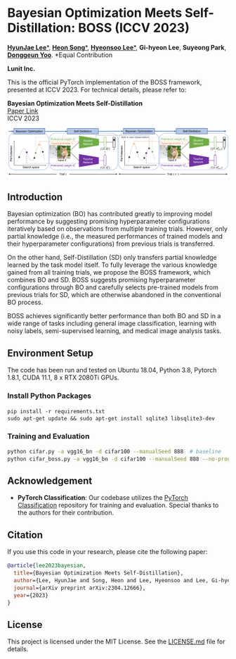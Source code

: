 # Bayesian Optimization Meets Self-Distillation: BOSS (ICCV 2023)

[**HyunJae Lee***](https://scholar.google.com/citations?&user=m2mp1A8AAAAJ), [**Heon Song***](https://scholar.google.com/citations?&user=r_TfBoEAAAAJ), [**Hyeonsoo Lee***](https://scholar.google.com/citations?&user=BV-AwjoAAAAJ), **Gi-hyeon Lee**, **Suyeong Park**, [**Donggeun Yoo**](https://scholar.google.com/citations?user=10f-fEYAAAAJ).
*Equal Contribution

**Lunit Inc.**  

This is the official PyTorch implementation of the BOSS framework, presented at ICCV 2023. For technical details, please refer to:

**Bayesian Optimization Meets Self-Distillation**  
[Paper Link](https://arxiv.org/abs/2304.12666)  
ICCV 2023

![Overview](utils/images/method.png)

## Introduction

Bayesian optimization (BO) has contributed greatly to improving model performance by suggesting promising hyperparameter configurations iteratively based on observations from multiple training trials. However, only partial knowledge (i.e., the measured performances of trained models and their hyperparameter configurations) from previous trials is transferred.

On the other hand, Self-Distillation (SD) only transfers partial knowledge learned by the task model itself. To fully leverage the various knowledge gained from all training trials, we propose the BOSS framework, which combines BO and SD. BOSS suggests promising hyperparameter configurations through BO and carefully selects pre-trained models from previous trials for SD, which are otherwise abandoned in the conventional BO process.

BOSS achieves significantly better performance than both BO and SD in a wide range of tasks including general image classification, learning with noisy labels, semi-supervised learning, and medical image analysis tasks.

## Environment Setup

The code has been run and tested on Ubuntu 18.04, Python 3.8, Pytorch 1.8.1, CUDA 11.1, 8 x RTX 2080Ti GPUs.

### Install Python Packages

```shell script
pip install -r requirements.txt
sudo apt-get update && sudo apt-get install sqlite3 libsqlite3-dev
```

### Training and Evaluation

```bash
python cifar.py -a vgg16_bn -d cifar100 --manualSeed 888  # baseline
python cifar_boss.py -a vgg16_bn -d cifar100 --manualSeed 888 --no-progress-bar  # BOSS
```

## Acknowledgement

- **PyTorch Classification**: Our codebase utilizes the [PyTorch Classification](https://github.com/bearpaw/pytorch-classification) repository for training and evaluation. Special thanks to the authors for their contribution.

## Citation

If you use this code in your research, please cite the following paper:

```bibtex
@article{lee2023bayesian,
  title={Bayesian Optimization Meets Self-Distillation},
  author={Lee, HyunJae and Song, Heon and Lee, Hyeonsoo and Lee, Gi-hyeon and Park, Suyeong and Yoo, Donggeun},
  journal={arXiv preprint arXiv:2304.12666},
  year={2023}
}
```

## License

This project is licensed under the MIT License. See the [LICENSE.md](LICENSE.md) file for details.
